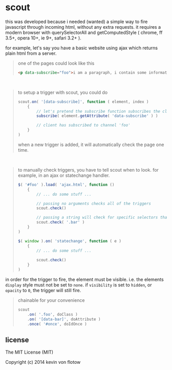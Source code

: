 scout
=====

this was developed because i needed (wanted) a simple way to fire javascript through incoming html, without any extra requests. it requires a modern browser with querySelectorAll and getComputedStyle ( chrome, ff 3.5+, opera 10+, ie 9+, safari 3.2+ ).

for example, let's say you have a basic website using ajax which returns plain html from a server.

> one of the pages could look like this
>
> ```html
> <p data-subscribe="foo">i am a paragraph, i contain some information.</p>
> ```

&nbsp;

> to setup a trigger with scout, you could do
>
> ```javascript
> scout.on( '[data-subscribe]', function ( element, index )
>     {
>         // let's pretend the subscribe function subscribes the client to a websocket channel
>         subscribe( element.getAttribute( 'data-subscribe' ) )
> 
>         // client has subscribed to channel 'foo'
>     }
> )
> ```
> 
> when a new trigger is added, it will automatically check the page one time.

&nbsp;

> to manually check triggers, you have to tell scout when to look. for example, in an ajax or statechange handler.
> ```javascript
> $( '#foo' ).load( 'ajax.html', function ()
>     {
>         // ... do some stuff ...
> 
>         // passing no arguments checks all of the triggers
>         scout.check()
> 
>         // passing a string will check for specific selectors that have already been defined
>         scout.check( '.bar' )
>     }
> )
>
> $( window ).on( 'statechange', function ( e )
>     {
>         // ... do some stuff ... 
>         
>         scout.check()
>     }
> )
> ```

in order for the trigger to fire, the element must be visible. i.e. the elements `display` style must not be set to `none`. if `visibility` is set to `hidden`, or `opacity` to `0`, the trigger will still fire.

> chainable for your convenience
> 
> ```javascript
> scout
>     .on( '.foo', doClass )
>     .on( '[data-bar]', doAttribute )
>     .once( '#once', doIdOnce )
> ```

license
----

The MIT License (MIT)

Copyright (c) 2014 kevin von flotow
